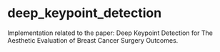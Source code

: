 # deep_keypoint_detection
Implementation related to the paper: Deep Keypoint Detection for The Aesthetic Evaluation of Breast Cancer Surgery Outcomes.
